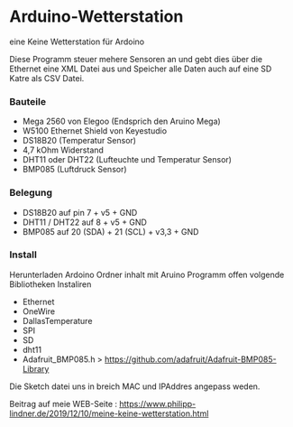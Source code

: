 # Arduino-Wetterstation
eine Keine Wetterstation für Ardoino

Diese Programm steuer mehere Sensoren an und gebt dies über die Ethernet eine XML Datei aus und Speicher alle Daten auch auf eine SD Katre als CSV Datei.

### Bauteile
- Mega 2560 von Elegoo (Endsprich den Aruino Mega)
- W5100 Ethernet Shield von Keyestudio
- DS18B20 (Temperatur Sensor)
- 4,7 kOhm Widerstand
- DHT11 oder DHT22 (Lufteuchte und Temperatur Sensor)
- BMP085 (Luftdruck Sensor)

### Belegung
- DS18B20 auf pin 7 + v5 + GND
- DHT11 / DHT22 auf 8 + v5 + GND
- BMP085 auf 20 (SDA) + 21 (SCL) + v3,3 + GND

### Install
Herunterladen Ardoino Ordner inhalt mit Aruino Programm offen volgende Bibliotheken Instaliren
- Ethernet
- OneWire
- DallasTemperature
- SPI
- SD
- dht11
- Adafruit_BMP085.h > https://github.com/adafruit/Adafruit-BMP085-Library

Die Sketch datei uns in breich MAC und IPAddres angepass weden.

Beitrag auf meie WEB-Seite : https://www.philipp-lindner.de/2019/12/10/meine-keine-wetterstation.html

